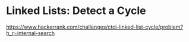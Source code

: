 # Linked Lists: Detect a Cycle

https://www.hackerrank.com/challenges/ctci-linked-list-cycle/problem?h_r=internal-search
